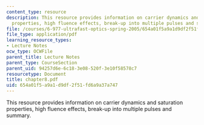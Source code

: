 ```yaml
---
content_type: resource
description: This resource provides information on carrier dynamics and saturation
  properties, high fluence effects, break-up into multiple pulses and summary.
file: /courses/6-977-ultrafast-optics-spring-2005/654a01f5a9a1d9df2f51fd6a9a37a747_chapter8.pdf
file_type: application/pdf
learning_resource_types:
- Lecture Notes
ocw_type: OCWFile
parent_title: Lecture Notes
parent_type: CourseSection
parent_uid: 94257d6e-6c18-3e08-520f-3e10f58578c7
resourcetype: Document
title: chapter8.pdf
uid: 654a01f5-a9a1-d9df-2f51-fd6a9a37a747
---
```

This resource provides information on carrier dynamics and saturation properties, high fluence effects, break-up into multiple pulses and summary.

